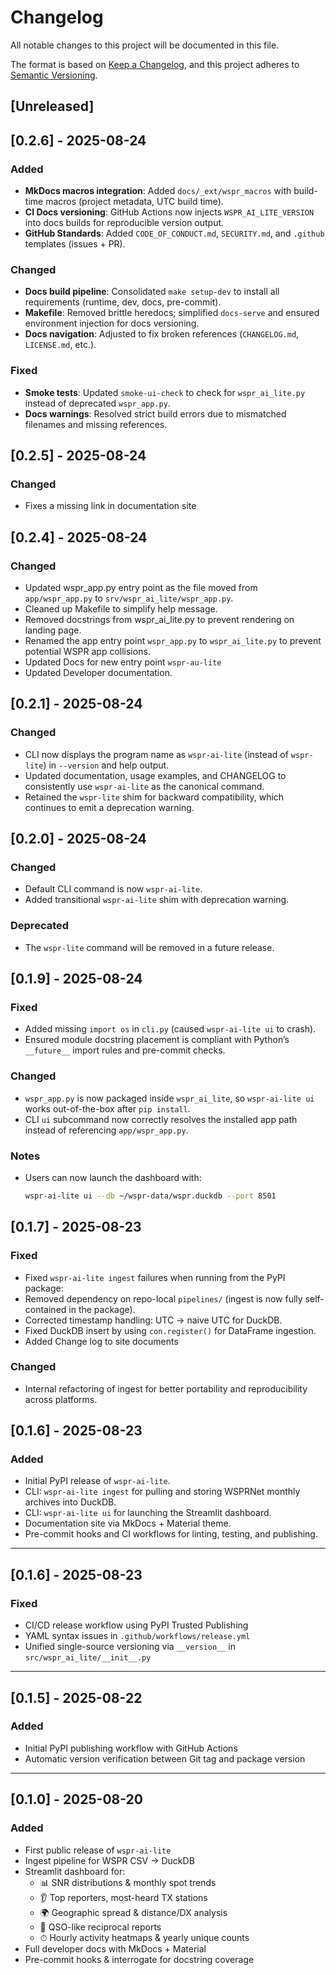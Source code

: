 # Changelog
All notable changes to this project will be documented in this file.

The format is based on [Keep a Changelog](https://keepachangelog.com/en/1.1.0/),
and this project adheres to [Semantic Versioning](https://semver.org/spec/v2.0.0.html).

## [Unreleased]

## [0.2.6] - 2025-08-24
### Added
- **MkDocs macros integration**: Added `docs/_ext/wspr_macros` with build-time macros (project metadata, UTC build time).
- **CI Docs versioning**: GitHub Actions now injects `WSPR_AI_LITE_VERSION` into docs builds for reproducible version output.
- **GitHub Standards**: Added `CODE_OF_CONDUCT.md`, `SECURITY.md`, and `.github` templates (issues + PR).

### Changed
- **Docs build pipeline**: Consolidated `make setup-dev` to install all requirements (runtime, dev, docs, pre-commit).
- **Makefile**: Removed brittle heredocs; simplified `docs-serve` and ensured environment injection for docs versioning.
- **Docs navigation**: Adjusted to fix broken references (`CHANGELOG.md`, `LICENSE.md`, etc.).

### Fixed
- **Smoke tests**: Updated `smoke-ui-check` to check for `wspr_ai_lite.py` instead of deprecated `wspr_app.py`.
- **Docs warnings**: Resolved strict build errors due to mismatched filenames and missing references.

## [0.2.5] - 2025-08-24
### Changed
- Fixes a missing link in documentation site

## [0.2.4] - 2025-08-24
### Changed
- Updated wspr_app.py entry point as the file moved from `app/wspr_app.py` to `srv/wspr_ai_lite/wspr_app.py`.
- Cleaned up Makefile to simplify help message.
- Removed docstrings from wspr_ai_lite.py to prevent rendering on landing page.
- Renamed the app entry point `wspr_app.py` to `wspr_ai_lite.py` to prevent potential WSPR app collisions.
- Updated Docs for new entry point `wspr-au-lite`
- Updated Developer documentation.

## [0.2.1] - 2025-08-24
### Changed
- CLI now displays the program name as `wspr-ai-lite` (instead of `wspr-lite`) in `--version` and help output.
- Updated documentation, usage examples, and CHANGELOG to consistently use `wspr-ai-lite` as the canonical command.
- Retained the `wspr-lite` shim for backward compatibility, which continues to emit a deprecation warning.

## [0.2.0] - 2025-08-24
### Changed
- Default CLI command is now `wspr-ai-lite`.
- Added transitional `wspr-ai-lite` shim with deprecation warning.

### Deprecated
- The `wspr-lite` command will be removed in a future release.

## [0.1.9] - 2025-08-24
### Fixed
- Added missing `import os` in `cli.py` (caused `wspr-ai-lite ui` to crash).
- Ensured module docstring placement is compliant with Python’s `__future__` import rules and pre-commit checks.

### Changed
- `wspr_app.py` is now packaged inside `wspr_ai_lite`, so `wspr-ai-lite ui` works out-of-the-box after `pip install`.
- CLI `ui` subcommand now correctly resolves the installed app path instead of referencing `app/wspr_app.py`.

### Notes
- Users can now launch the dashboard with:
  ```bash
  wspr-ai-lite ui --db ~/wspr-data/wspr.duckdb --port 8501

## [0.1.7] - 2025-08-23
### Fixed
- Fixed `wspr-ai-lite ingest` failures when running from the PyPI package:
- Removed dependency on repo-local `pipelines/` (ingest is now fully self-contained in the package).
- Corrected timestamp handling: UTC → naive UTC for DuckDB.
- Fixed DuckDB insert by using `con.register()` for DataFrame ingestion.
- Added Change log to site documents

### Changed
- Internal refactoring of ingest for better portability and reproducibility across platforms.

## [0.1.6] - 2025-08-23
### Added
- Initial PyPI release of `wspr-ai-lite`.
- CLI: `wspr-ai-lite ingest` for pulling and storing WSPRNet monthly archives into DuckDB.
- CLI: `wspr-ai-lite ui` for launching the Streamlit dashboard.
- Documentation site via MkDocs + Material theme.
- Pre-commit hooks and CI workflows for linting, testing, and publishing.

---

## [0.1.6] - 2025-08-23
### Fixed
- CI/CD release workflow using PyPI Trusted Publishing
- YAML syntax issues in `.github/workflows/release.yml`
- Unified single-source versioning via `__version__` in `src/wspr_ai_lite/__init__.py`

---

## [0.1.5] - 2025-08-22
### Added
- Initial PyPI publishing workflow with GitHub Actions
- Automatic version verification between Git tag and package version

---

## [0.1.0] - 2025-08-20
### Added
- First public release of `wspr-ai-lite`
- Ingest pipeline for WSPR CSV → DuckDB
- Streamlit dashboard for:
  - 📊 SNR distributions & monthly spot trends
  - 👂 Top reporters, most-heard TX stations
  - 🌍 Geographic spread & distance/DX analysis
  - 🔄 QSO-like reciprocal reports
  - ⏱ Hourly activity heatmaps & yearly unique counts
- Full developer docs with MkDocs + Material
- Pre-commit hooks & interrogate for docstring coverage
